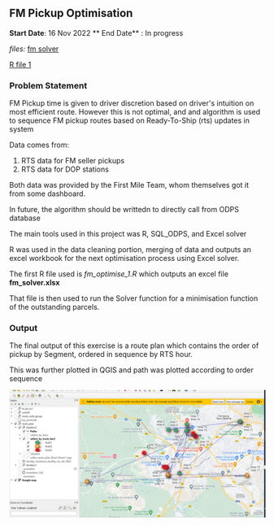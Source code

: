 ## FM Pickup Optimisation

**Start Date**: 16 Nov 2022
** End Date** : In progress

*files:*
[fm solver](https://github.com/user/repo/blob/branch/other_file.md)

[R file 1](https://github.com/user/repo/blob/branch/other_file.md)

### Problem Statement

FM Pickup time is given to driver discretion based on driver's intuition on most efficient route. However this is not optimal, and and algorithm is used to sequence FM pickup routes based on Ready-To-Ship (rts) updates in system


Data comes from:

1. RTS data for FM seller pickups
2. RTS data for DOP stations

Both data was provided by the First Mile Team, whom themselves got it from some dashboard.

In future, the algorithm should be writtedn to directly call from ODPS database

The main tools used in this project was R, SQL_ODPS, and Excel solver

R was used in the data cleaning portion, merging of data and outputs an excel workbook for the next optimisation process using Excel solver.

The first R file used is *fm_optimise_1.R* which outputs an excel file **fm_solver.xlsx**

That file is then used to run the  Solver function for a minimisation function of the outstanding parcels. 


### Output

The final output of this exercise is a route plan which contains the order of pickup by Segment, ordered in sequence by RTS hour.

This was further plotted in QGIS and path was plotted according to order sequence

![Route Schedule Path in QGIS](../images/route_schedule_qgis.png)




